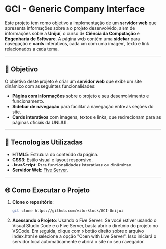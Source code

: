 # GCI - Generic Company Interface

Este projeto tem como objetivo a implementação de um **servidor web** que apresenta informações sobre a o projeto desenvolvido, além de informações sobre a **Unijuí**, o curso de **Ciência da Computação** e **Engenharia de Software**. A página web contém uma **sidebar** para navegação e **cards** interativos, cada um com uma imagem, texto e link relacionados a cada tema.

---

## 🚀 Objetivo

O objetivo deste projeto é criar um **servidor web** que exibe um site dinâmico com as seguintes funcionalidades:

- **Página com informações** sobre o projeto e seu desenvolvimento e funcionamento.
- **Sidebar de navegação** para facilitar a navegação entre as seções do site.
- **Cards interativos** com imagens, textos e links, que redirecionam para as páginas oficiais da UNIJUÍ.

---

## 🔧 Tecnologias Utilizadas

- **HTML5**: Estrutura do conteúdo da página.
- **CSS3**: Estilo visual e layout responsivo.
- **JavaScript**: Para funcionalidades interativas ou dinâmicas.
- **Servidor Web**: [Five Server](https://marketplace.visualstudio.com/items?itemName=ritwickdey.LiveServer).
  
---

## 🌐 Como Executar o Projeto

1. **Clone o repositório**:
   ```bash
   git clone https://github.com/vitorklock/GCI-Unijui

2. **Acessando o Projeto**:
Usando o Five Server:
Se você estiver usando o Visual Studio Code e o Five Server, basta abrir o diretório do projeto no VSCode.
Em seguida, clique com o botão direito sobre o arquivo index.html e selecione a opção "Open with Live Server".
Isso iniciará o servidor local automaticamente e abrirá o site no seu navegador.
